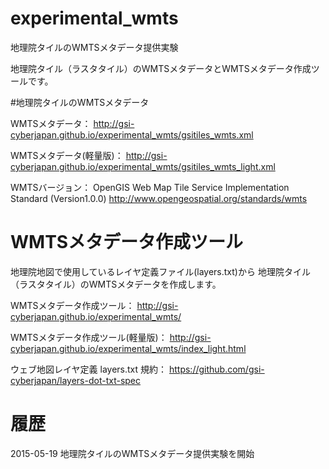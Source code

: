 # experimental_wmts
地理院タイルのWMTSメタデータ提供実験

地理院タイル（ラスタタイル）のWMTSメタデータとWMTSメタデータ作成ツールです。

#地理院タイルのWMTSメタデータ

WMTSメタデータ：
http://gsi-cyberjapan.github.io/experimental_wmts/gsitiles_wmts.xml

WMTSメタデータ(軽量版)：
http://gsi-cyberjapan.github.io/experimental_wmts/gsitiles_wmts_light.xml

WMTSバージョン：
OpenGIS Web Map Tile Service Implementation Standard (Version1.0.0)
http://www.opengeospatial.org/standards/wmts

# WMTSメタデータ作成ツール
地理院地図で使用しているレイヤ定義ファイル(layers.txt)から
地理院タイル（ラスタタイル）のWMTSメタデータを作成します。

WMTSメタデータ作成ツール：
http://gsi-cyberjapan.github.io/experimental_wmts/

WMTSメタデータ作成ツール(軽量版)：
http://gsi-cyberjapan.github.io/experimental_wmts/index_light.html

ウェブ地図レイヤ定義 layers.txt 規約：
https://github.com/gsi-cyberjapan/layers-dot-txt-spec

# 履歴
2015-05-19 地理院タイルのWMTSメタデータ提供実験を開始
